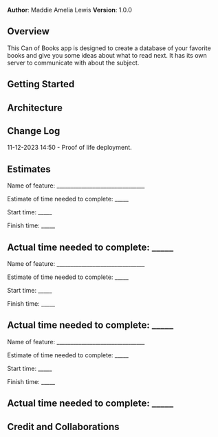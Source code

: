 **Author**: Maddie Amelia Lewis
**Version**: 1.0.0 

## Overview
This Can of Books app is designed to create a database of your favorite books and give you some ideas about what to read next. It has its own server to communicate with about the subject. 

## Getting Started
<!-- What are the steps that a user must take in order to build this app on their own machine and get it running? -->


## Architecture
<!-- Provide a detailed description of the application design. What technologies (languages, libraries, etc) you're using, and any other relevant design information. -->

## Change Log
<!-- Use this area to document the iterative changes made to your application as each feature is successfully implemented. Use time stamps. Here's an example:

01-01-2001 4:59pm - Application now has a fully-functional express server, with a GET route for the location resource. -->

11-12-2023 14:50 - Proof of life deployment.

## Estimates
<!-- See below -->
Name of feature: ________________________________

Estimate of time needed to complete: _____

Start time: _____

Finish time: _____

Actual time needed to complete: _____
---
Name of feature: ________________________________

Estimate of time needed to complete: _____

Start time: _____

Finish time: _____

Actual time needed to complete: _____
---
Name of feature: ________________________________

Estimate of time needed to complete: _____

Start time: _____

Finish time: _____

Actual time needed to complete: _____
---

## Credit and Collaborations
<!-- Give credit (and a link) to other people or resources that helped you build this application. -->